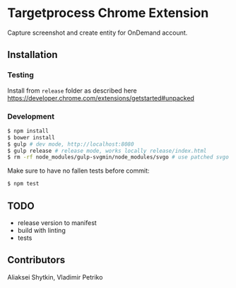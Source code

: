 # Targetprocess Chrome Extension

Capture screenshot and create entity for OnDemand account.

## Installation

### Testing

Install from `release` folder as described here https://developer.chrome.com/extensions/getstarted#unpacked

### Development

```sh
$ npm install
$ bower install
$ gulp # dev mode, http://localhost:8080
$ gulp release # release mode, works locally release/index.html
$ rm -rf node_modules/gulp-svgmin/node_modules/svgo # use patched svgo
```

Make sure to have no fallen tests before commit:

```sh
$ npm test
```

## TODO

- release version to manifest
- build with linting
- tests

## Contributors

Aliaksei Shytkin, Vladimir Petriko
